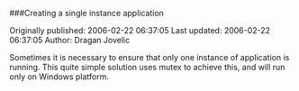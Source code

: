 ###Creating a single instance application

Originally published: 2006-02-22 06:37:05
Last updated: 2006-02-22 06:37:05
Author: Dragan Jovelic

Sometimes it is necessary to ensure that only one instance of application is running. This quite simple solution uses mutex to achieve this, and will run only on Windows platform.